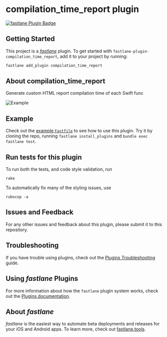 # compilation_time_report plugin

[![fastlane Plugin Badge](https://rawcdn.githack.com/fastlane/fastlane/master/fastlane/assets/plugin-badge.svg)](https://rubygems.org/gems/fastlane-plugin-compilation_time_report)

## Getting Started

This project is a [_fastlane_](https://github.com/fastlane/fastlane) plugin. To get started with `fastlane-plugin-compilation_time_report`, add it to your project by running:

```bash
fastlane add_plugin compilation_time_report
```

## About compilation_time_report

Generate custom HTML report compilation time of each Swift func

![Example](https://github.com/TinkoffCreditSystems/fastlane-plugin-compilation_time_report/blob/master/assets/report_example.png?raw=true)

## Example

Check out the [example `Fastfile`](fastlane/Fastfile) to see how to use this plugin. Try it by cloning the repo, running `fastlane install_plugins` and `bundle exec fastlane test`.

## Run tests for this plugin

To run both the tests, and code style validation, run

```
rake
```

To automatically fix many of the styling issues, use
```
rubocop -a
```

## Issues and Feedback

For any other issues and feedback about this plugin, please submit it to this repository.

## Troubleshooting

If you have trouble using plugins, check out the [Plugins Troubleshooting](https://docs.fastlane.tools/plugins/plugins-troubleshooting/) guide.

## Using _fastlane_ Plugins

For more information about how the `fastlane` plugin system works, check out the [Plugins documentation](https://docs.fastlane.tools/plugins/create-plugin/).

## About _fastlane_

_fastlane_ is the easiest way to automate beta deployments and releases for your iOS and Android apps. To learn more, check out [fastlane.tools](https://fastlane.tools).
